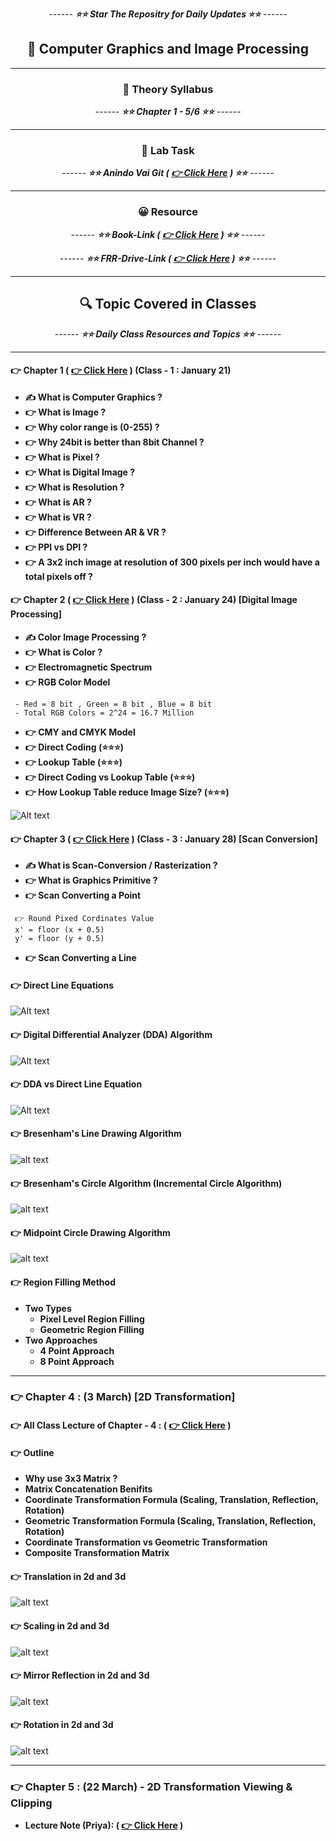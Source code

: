 <div align = "center">

_------ **⭐⭐ Star The Repositry for Daily Updates ⭐⭐** ------_

## 🍂 Computer Graphics and Image Processing

</div>

<hr>

<div align = "center">

### 🍂 Theory Syllabus

_------ **⭐⭐ Chapter 1 - 5/6 ⭐⭐** ------_

<hr>

</div>

<div align = "center">

### 🎅 Lab Task

_------ **⭐⭐ Anindo Vai Git ( [ 👉 Click Here](https://github.com/anindosarker/computer-graphics-algorithms-javascript) ) ⭐⭐** ------_

<hr>

</div>

<div align = "center">

### 😀 Resource

_------ **⭐⭐ Book-Link ( [ 👉 Click Here](./Book/Book.pdf) ) ⭐⭐** ------_

_------ **⭐⭐ FRR-Drive-Link ( [ 👉 Click Here](https://drive.google.com/drive/folders/1PKGjHT_DGb4wNs-NTYjurEnndd-_Mrvr) ) ⭐⭐** ------_

<hr>

</div>

<div align = "center">

## 🔍 Topic Covered in Classes

_------ **⭐⭐ Daily Class Resources and Topics ⭐⭐** ------_

<hr>

</div>

#### 👉 Chapter 1 ( [ 👉 Click Here](./Slides/Basics%20of%20Computer.pptx) ) (Class - 1 : January 21)

- **✍️ What is Computer Graphics ?**
- **👉 What is Image ?**
- **👉 Why color range is (0-255) ?**
- **👉 Why 24bit is better than 8bit Channel ?**
- **👉 What is Pixel ?**
- **👉 What is Digital Image ?**
- **👉 What is Resolution ?**
- **👉 What is AR ?**
- **👉 What is VR ?**
- **👉 Difference Between AR & VR ?**
- **👉 PPI vs DPI ?**
- **👉 A 3x2 inch image at resolution of 300 pixels per inch would have a total pixels off ?**

#### 👉 Chapter 2 ( [ 👉 Click Here](./Slides/02-color.pptx) ) (Class - 2 : January 24) [Digital Image Processing]

- **✍️ Color Image Processing ?**
- **👉 What is Color ?**
- **👉 Electromagnetic Spectrum**
- **👉 RGB Color Model**

```
 - Red = 8 bit , Green = 8 bit , Blue = 8 bit
 - Total RGB Colors = 2^24 = 16.7 Million
```

- **👉 CMY and CMYK Model**
- **👉 Direct Coding (⭐⭐⭐)**
- **👉 Lookup Table (⭐⭐⭐)**
- **👉 Direct Coding vs Lookup Table (⭐⭐⭐)**
- **👉 How Lookup Table reduce Image Size? (⭐⭐⭐)**

![Alt text](./Notes/DirectCoding_VS_LookupTable.png)

#### 👉 Chapter 3 ( [ 👉 Click Here](./Slides/02-color.pptx) ) (Class - 3 : January 28) [Scan Conversion]

- **✍️ What is Scan-Conversion / Rasterization ?**
- **👉 What is Graphics Primitive ?**
- **👉 Scan Converting a Point**

```
 👉 Round Pixed Cordinates Value
 x' = floor (x + 0.5)
 y' = floor (y + 0.5)
```

- **👉 Scan Converting a Line**

#### 👉 Direct Line Equations

![Alt text](./Notes/ConvertingLine.png)

#### 👉 Digital Differential Analyzer (DDA) Algorithm

![Alt text](./Notes/DDA_Algo.png)

#### 👉 DDA vs Direct Line Equation

![Alt text](./Notes/DDAvsDireceEQ.png)

#### 👉 Bresenham's Line Drawing Algorithm

![alt text](./Notes/Bresenham's%20Line.png)

#### 👉 Bresenham's Circle Algorithm (Incremental Circle Algorithm)

![alt text](./Notes/Circle.excalidraw.png)

#### 👉 Midpoint Circle Drawing Algorithm

![alt text](./Notes/MidpointCircle.excalidraw.png)

#### 👉 Region Filling Method

- **Two Types**
  - **Pixel Level Region Filling**
  - **Geometric Region Filling**
- **Two Approaches**
  - **4 Point Approach**
  - **8 Point Approach**

<hr>

### 👉 Chapter 4 : (3 March) [2D Transformation]

#### 👉 All Class Lecture of Chapter - 4 : ( [ 👉 Click Here](./Notes/Chapter%204%20Lectures.pdf) )

#### 👉 Outline

- **Why use 3x3 Matrix ?**
- **Matrix Concatenation Benifits**
- **Coordinate Transformation Formula (Scaling, Translation, Reflection, Rotation)**
- **Geometric Transformation Formula (Scaling, Translation, Reflection, Rotation)**
- **Coordinate Transformation vs Geometric Transformation**
- **Composite Transformation Matrix**

#### 👉 Translation in 2d and 3d

![alt text](./Notes/translation.excalidraw.png)

#### 👉 Scaling in 2d and 3d

![alt text](./Notes/Scalling.excalidraw.png)

#### 👉 Mirror Reflection in 2d and 3d

![alt text](./Notes/reflection.excalidraw.png)

#### 👉 Rotation in 2d and 3d

![alt text](./Notes/rotation.excalidraw.png)

<hr>

### 👉 Chapter 5 : (22 March) - 2D Transformation Viewing & Clipping

- **Lecture Note (Priya): ( [👉 Click Here](./Notes/CGI%20Lecture.pdf) )**
